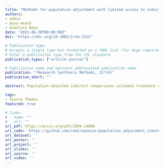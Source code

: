 ```yaml
---
title: "Methods for population adjustment with limited access to individual patient data - A review and simulation study"
authors:
- admin
- Anna Heath
- Gianluca Baio
date: "2021-06-30T00:00:00Z"
doi: "https://doi.org/10.1002/jrsm.1511"

# Publication type.
# Accepts a single type but formatted as a YAML list (for Hugo requirements).
# Enter a publication type from the CSL standard.
publication_types: ["article-journal"]

# Publication name and optional abbreviated publication name.
publication: "*Research Synthesis Methods, 12*(6)"
publication_short: ""

abstract: Population-adjusted indirect comparisons estimate treatment effects when access to individual patient data is limited and there are cross-trial differences in effect modifiers. Popular methods include matching-adjusted indirect comparison (MAIC) and simulated treatment comparison (STC). There is limited formal evaluation of these methods and whether they can be used to accurately compare treatments. Thus, we undertake a comprehensive simulation study to compare standard unadjusted indirect comparisons, MAIC and STC across 162 scenarios. This simulation study assumes that the trials are investigating survival outcomes and measure continuous covariates, with the log hazard ratio as the measure of effect. MAIC yields unbiased treatment effect estimates under no failures of assumptions. The typical usage of STC produces bias because it targets a conditional treatment effect where the target estimand should be a marginal treatment effect. The incompatibility of estimates in the indirect comparison leads to bias as the measure of effect is non-collapsible. Standard indirect comparisons are systematically biased, particularly under stronger covariate imbalance and interaction effects. Standard errors and coverage rates are often valid in MAIC but the robust sandwich variance estimator underestimates variability where effective sample sizes are small. Interval estimates for the standard indirect comparison are too narrow and STC suffers from bias-induced undercoverage. MAIC provides the most accurate estimates and, with lower degrees of covariate overlap, its bias reduction outweighs the loss in precision under no failures of assumptions. An important future objective is the development of an alternative formulation to STC that targets a marginal treatment effect.

tags:
- Source Themes
featured: true

# links:
# - name: ""
#   url: ""
url_pdf: https://arxiv.org/pdf/2004.14800
url_code: 'https://github.com/remiroazocar/population_adjustment_simstudy'
url_dataset: ''
url_poster: ''
url_project: ''
url_slides: ''
url_source: ''
url_video: ''
---
```

